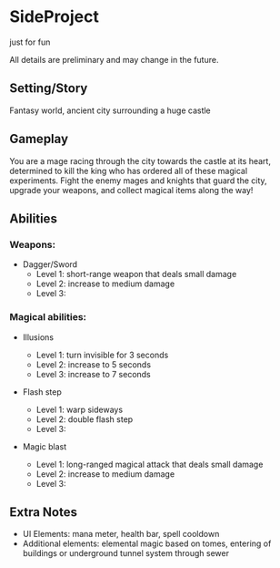 # SideProject
just for fun

All details are preliminary and may change in the future.
## Setting/Story
Fantasy world, ancient city surrounding a huge castle
<insert story here>
## Gameplay
You are a mage racing through the city towards the castle at its heart, determined to kill the king who has ordered all of these magical experiments. Fight the enemy mages and knights that guard the city, upgrade your weapons, and collect magical items along the way!
## Abilities
### Weapons:
* Dagger/Sword 
  - Level 1: short-range weapon that deals small damage 
  - Level 2: increase to medium damage
  - Level 3: 

### Magical abilities:
* Illusions
  - Level 1: turn invisible for 3 seconds
  - Level 2: increase to 5 seconds
  - Level 3: increase to 7 seconds
  
* Flash step
  - Level 1: warp sideways 
  - Level 2: double flash step
  - Level 3: 
  
* Magic blast
  - Level 1: long-ranged magical attack that deals small damage
  - Level 2: increase to medium damage
  - Level 3: 

## Extra Notes
* UI Elements: mana meter, health bar, spell cooldown
* Additional elements: elemental magic based on tomes, entering of buildings or underground tunnel system through sewer
